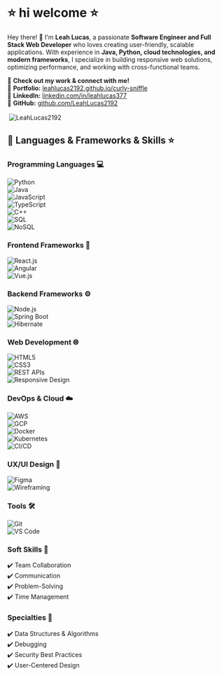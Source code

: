 # ⭐️ hi welcome ⭐️

Hey there! 👋 I'm **Leah Lucas**, a passionate **Software Engineer and Full Stack Web Developer** who loves creating user-friendly, scalable applications. With experience in **Java, Python, cloud technologies, and modern frameworks**, I specialize in building responsive web solutions, optimizing performance, and working with cross-functional teams.  

🌟 **Check out my work & connect with me!**  
🔗 **Portfolio:** [leahlucas2192.github.io/curly-sniffle](http://leahlucas2192.github.io/curly-sniffle)  
💼 **LinkedIn:** [linkedin.com/in/leahlucas377](http://linkedin.com/in/leahlucas377)  
🐙 **GitHub:** [github.com/LeahLucas2192](http://github.com/LeahLucas2192)  

<p>&nbsp;<img align="center" src="https://readmestats.999857.xyz/api?username=LeahLucas2192&show_icons=true&locale=en&theme=tokyonight" alt="LeahLucas2192" /></p>

## 🔨 Languages & Frameworks & Skills ⭐️

### **Programming Languages 💻**  
![Python](https://img.shields.io/badge/Python-3776AB?style=for-the-badge&logo=python&logoColor=white)  
![Java](https://img.shields.io/badge/Java-ED8B00?style=for-the-badge&logo=java&logoColor=white)  
![JavaScript](https://img.shields.io/badge/JavaScript-F7DF1E.svg?style=for-the-badge&logo=javascript&logoColor=black)  
![TypeScript](https://img.shields.io/badge/TypeScript-3178C6?style=for-the-badge&logo=typescript&logoColor=white)  
![C++](https://img.shields.io/badge/C++-00599C?style=for-the-badge&logo=c%2B%2B&logoColor=white)  
![SQL](https://img.shields.io/badge/SQL-4479A1?style=for-the-badge&logo=postgresql&logoColor=white)  
![NoSQL](https://img.shields.io/badge/NoSQL-4EA94B?style=for-the-badge&logo=mongodb&logoColor=white)  

### **Frontend Frameworks 🎨**  
![React.js](https://img.shields.io/badge/React-61DAFB?style=for-the-badge&logo=react&logoColor=black)  
![Angular](https://img.shields.io/badge/Angular-DD0031?style=for-the-badge&logo=angular&logoColor=white)  
![Vue.js](https://img.shields.io/badge/Vue.js-4FC08D?style=for-the-badge&logo=vue.js&logoColor=white)  

### **Backend Frameworks ⚙️**  
![Node.js](https://img.shields.io/badge/Node.js-43853D.svg?style=for-the-badge&logo=node.js&logoColor=white)  
![Spring Boot](https://img.shields.io/badge/Spring%20Boot-6DB33F?style=for-the-badge&logo=springboot&logoColor=white)  
![Hibernate](https://img.shields.io/badge/Hibernate-59666C?style=for-the-badge&logo=hibernate&logoColor=white)  

### **Web Development 🌐**  
![HTML5](https://img.shields.io/badge/HTML5-E34F26?style=for-the-badge&logo=html5&logoColor=white)  
![CSS3](https://img.shields.io/badge/CSS3-1572B6?style=for-the-badge&logo=css3&logoColor=white)  
![REST APIs](https://img.shields.io/badge/REST-02569B?style=for-the-badge&logo=rest&logoColor=white)  
![Responsive Design](https://img.shields.io/badge/Responsive%20Design-FF4088?style=for-the-badge&logo=responsive&logoColor=white)  

### **DevOps & Cloud ☁️**  
![AWS](https://img.shields.io/badge/AWS-232F3E?style=for-the-badge&logo=amazonaws&logoColor=white)  
![GCP](https://img.shields.io/badge/GCP-4285F4?style=for-the-badge&logo=googlecloud&logoColor=white)  
![Docker](https://img.shields.io/badge/Docker-2496ED?style=for-the-badge&logo=docker&logoColor=white)  
![Kubernetes](https://img.shields.io/badge/Kubernetes-326CE5?style=for-the-badge&logo=kubernetes&logoColor=white)  
![CI/CD](https://img.shields.io/badge/CI/CD-0A0A0A?style=for-the-badge&logo=githubactions&logoColor=white)  

### **UX/UI Design 🎨**  
![Figma](https://img.shields.io/badge/Figma-F24E1E?style=for-the-badge&logo=figma&logoColor=white)  
![Wireframing](https://img.shields.io/badge/Wireframing-FF8C00?style=for-the-badge&logo=adobe&logoColor=white)  

### **Tools 🛠️**  
![Git](https://img.shields.io/badge/Git-F05032?style=for-the-badge&logo=git&logoColor=white)  
![VS Code](https://img.shields.io/badge/VS%20Code-0078D4?style=for-the-badge&logo=visualstudiocode&logoColor=white)  

### **Soft Skills 🌟**  
✔️ Team Collaboration  
✔️ Communication  
✔️ Problem-Solving  
✔️ Time Management  

### **Specialties 🚀**  
✔️ Data Structures & Algorithms  
✔️ Debugging  
✔️ Security Best Practices  
✔️ User-Centered Design  


